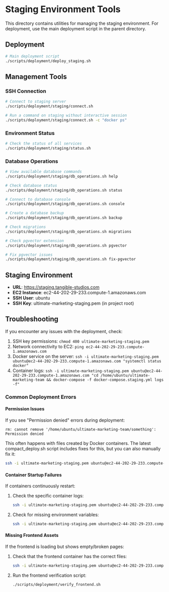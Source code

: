 # Staging Environment Tools

This directory contains utilities for managing the staging environment. For deployment, use the main deployment script in the parent directory.

## Deployment

```bash
# Main deployment script
./scripts/deployment/deploy_staging.sh
```

## Management Tools

### SSH Connection

```bash
# Connect to staging server
./scripts/deployment/staging/connect.sh

# Run a command on staging without interactive session
./scripts/deployment/staging/connect.sh -c "docker ps"
```

### Environment Status

```bash
# Check the status of all services
./scripts/deployment/staging/status.sh
```

### Database Operations

```bash
# View available database commands
./scripts/deployment/staging/db_operations.sh help

# Check database status
./scripts/deployment/staging/db_operations.sh status

# Connect to database console
./scripts/deployment/staging/db_operations.sh console

# Create a database backup
./scripts/deployment/staging/db_operations.sh backup

# Check migrations
./scripts/deployment/staging/db_operations.sh migrations

# Check pgvector extension
./scripts/deployment/staging/db_operations.sh pgvector

# Fix pgvector issues
./scripts/deployment/staging/db_operations.sh fix-pgvector
```

## Staging Environment

- **URL**: https://staging.tangible-studios.com
- **EC2 Instance**: ec2-44-202-29-233.compute-1.amazonaws.com
- **SSH User**: ubuntu
- **SSH Key**: ultimate-marketing-staging.pem (in project root)

## Troubleshooting

If you encounter any issues with the deployment, check:

1. SSH key permissions: `chmod 400 ultimate-marketing-staging.pem`
2. Network connectivity to EC2: `ping ec2-44-202-29-233.compute-1.amazonaws.com`
3. Docker service on the server: `ssh -i ultimate-marketing-staging.pem ubuntu@ec2-44-202-29-233.compute-1.amazonaws.com "systemctl status docker"`
4. Container logs: `ssh -i ultimate-marketing-staging.pem ubuntu@ec2-44-202-29-233.compute-1.amazonaws.com "cd /home/ubuntu/ultimate-marketing-team && docker-compose -f docker-compose.staging.yml logs -f"`

### Common Deployment Errors

#### Permission Issues
If you see "Permission denied" errors during deployment:
```
rm: cannot remove '/home/ubuntu/ultimate-marketing-team/something': Permission denied
```

This often happens with files created by Docker containers. The latest compact_deploy.sh script includes fixes for this, but you can also manually fix it:
```bash
ssh -i ultimate-marketing-staging.pem ubuntu@ec2-44-202-29-233.compute-1.amazonaws.com "sudo chown -R ubuntu:ubuntu /home/ubuntu/ultimate-marketing-team"
```

#### Container Startup Failures
If containers continuously restart:
1. Check the specific container logs:
   ```bash
   ssh -i ultimate-marketing-staging.pem ubuntu@ec2-44-202-29-233.compute-1.amazonaws.com "cd /home/ubuntu/ultimate-marketing-team && docker-compose -f docker-compose.staging.yml logs api-gateway"
   ```

2. Check for missing environment variables:
   ```bash
   ssh -i ultimate-marketing-staging.pem ubuntu@ec2-44-202-29-233.compute-1.amazonaws.com "cd /home/ubuntu/ultimate-marketing-team && cat .env"
   ```

#### Missing Frontend Assets
If the frontend is loading but shows empty/broken pages:
1. Check that the frontend container has the correct files:
   ```bash
   ssh -i ultimate-marketing-staging.pem ubuntu@ec2-44-202-29-233.compute-1.amazonaws.com "docker exec -it \$(docker ps -q -f name=frontend) ls -la /usr/share/nginx/html"
   ```

2. Run the frontend verification script:
   ```bash
   ./scripts/deployment/verify_frontend.sh
   ```